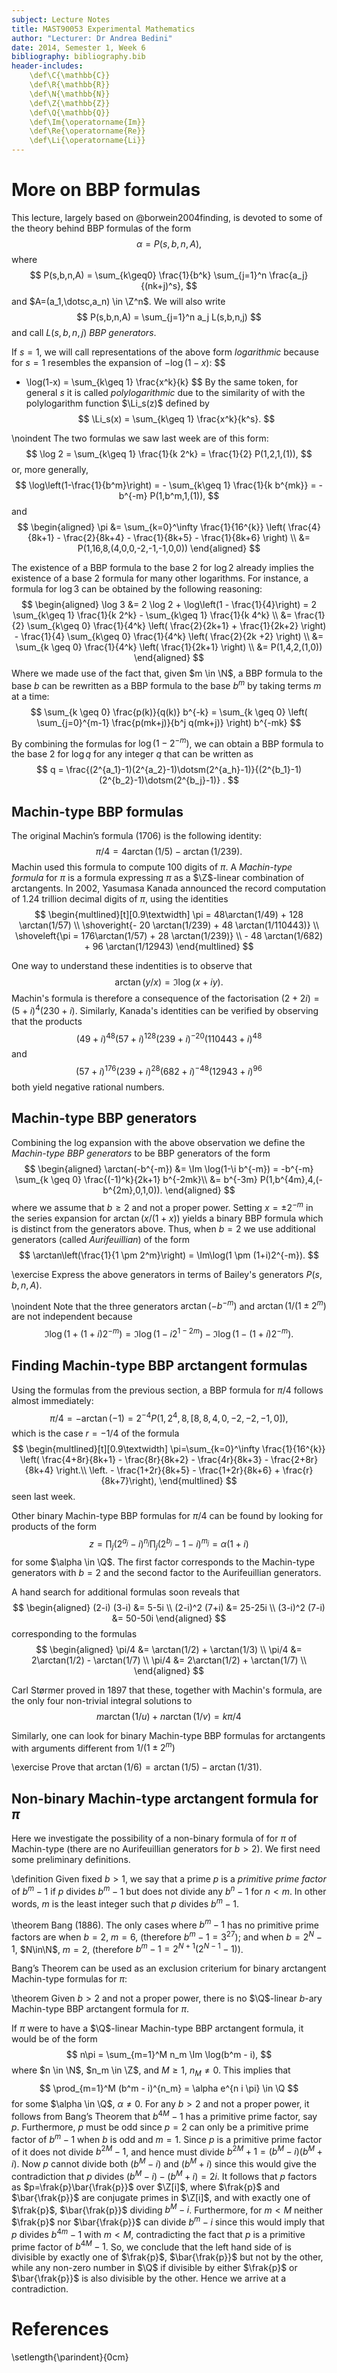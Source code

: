 ```yaml
---
subject: Lecture Notes
title: MAST90053 Experimental Mathematics
author: "Lecturer: Dr Andrea Bedini"
date: 2014, Semester 1, Week 6
bibliography: bibliography.bib
header-includes:
    \def\C{\mathbb{C}}
    \def\R{\mathbb{R}}
    \def\N{\mathbb{N}}
    \def\Z{\mathbb{Z}}
    \def\Q{\mathbb{Q}}
    \def\Im{\operatorname{Im}}
    \def\Re{\operatorname{Re}}
    \def\Li{\operatorname{Li}}
---
```


More on BBP formulas
====================

This lecture, largely based on @borwein2004finding, is devoted to some of the theory behind BBP formulas of the form
$$
\alpha = P(s,b,n,A),
$$
where
$$
P(s,b,n,A) = \sum_{k\geq0} \frac{1}{b^k} \sum_{j=1}^n \frac{a_j}{(nk+j)^s},
$$
and $A=(a_1,\dotsc,a_n) \in \Z^n$. We will also write
$$
P(s,b,n,A) = \sum_{j=1}^n a_j L(s,b,n,j)
$$
and call $L(s,b,n,j)$ _BBP generators_.

If $s=1$, we will call representations of the above form *logarithmic* because for $s=1$ resembles the expansion of $-\log(1-x)$:
$$
- \log(1-x) = \sum_{k\geq 1} \frac{x^k}{k}
$$
By the same token, for general $s$ it is called *polylogarithmic* due to the similarity of with the polylogarithm function $\Li_s(z)$ defined by 
$$
\Li_s(x) = \sum_{k\geq 1} \frac{x^k}{k^s}.
$$

\noindent
The two formulas we saw last week are of this form:
$$
\log 2 = \sum_{k\geq 1} \frac{1}{k 2^k} = \frac{1}{2} P(1,2,1,(1)),
$$
or, more generally,
$$
\log\left(1-\frac{1}{b^m}\right) = - \sum_{k\geq 1} \frac{1}{k b^{mk}} = - b^{-m} P(1,b^m,1,(1)),
$$
and
$$
\begin{aligned}
\pi &= \sum_{k=0}^\infty \frac{1}{16^{k}}
\left( \frac{4}{8k+1} - \frac{2}{8k+4} - \frac{1}{8k+5} - \frac{1}{8k+6}
\right) \\
&= P(1,16,8,(4,0,0,-2,-1,-1,0,0))
\end{aligned}
$$

The existence of a BBP formula to the base 2 for $\log 2$ already implies the existence of a base 2 formula for many other logarithms. For instance, a formula for $\log 3$ can be obtained by the following reasoning:
$$
\begin{aligned}
\log 3 &= 2 \log 2 + \log\left(1 - \frac{1}{4}\right) = 2 \sum_{k\geq 1} \frac{1}{k 2^k} - \sum_{k\geq 1} \frac{1}{k 4^k} \\
&= \frac{1}{2} \sum_{k\geq 0} \frac{1}{4^k} \left( \frac{2}{2k+1} + \frac{1}{2k+2} \right) - \frac{1}{4} \sum_{k\geq 0} \frac{1}{4^k} \left( \frac{2}{2k +2} \right) \\
&= \sum_{k \geq 0} \frac{1}{4^k} \left( \frac{1}{2k+1} \right) \\
&= P(1,4,2,(1,0))
\end{aligned}
$$
Where we made use of the fact that, given $m \in \N$, a BBP formula to the base $b$ can be rewritten as a BBP formula to the base $b^m$ by taking terms $m$ at a time:
$$
\sum_{k \geq 0} \frac{p(k)}{q(k)} b^{-k} = \sum_{k \geq 0} \left( \sum_{j=0}^{m-1} \frac{p(mk+j)}{b^j q(mk+j)} \right) b^{-mk}
$$ 

By combining the formulas for $\log(1-2^{-m})$, we can obtain a BBP formula to the base 2 for $\log q$ for any integer $q$ that can be written as
$$
q = \frac{(2^{a_1}-1)(2^{a_2}-1)\dotsm(2^{a_h}-1)}{(2^{b_1}-1)(2^{b_2}-1)\dotsm(2^{b_j}-1)}
.
$$

Machin-type BBP formulas
------------------------

The original Machin’s formula (1706) is the following identity:
$$
\pi/4 = 4\arctan(1/5) - \arctan(1/239).
$$
Machin used this formula to compute 100 digits of $\pi$. A _Machin-type formula_ for $\pi$ is a formula expressing $\pi$ as a $\Z$-linear combination of arctangents. In 2002, Yasumasa Kanada announced the record computation of 1.24 trillion decimal digits of $\pi$, using the identities
$$
\begin{multlined}[t][0.9\textwidth]
    \pi = 48\arctan(1/49) + 128 \arctan(1/57) \\
    \shoveright{- 20 \arctan(1/239) + 48 \arctan(1/110443)} \\
    \shoveleft{\pi = 176\arctan(1/57) + 28 \arctan(1/239)} \\
    - 48 \arctan(1/682) + 96 \arctan(1/12943)
\end{multlined}
$$

One way to understand these indentities is to observe that
$$
\arctan(y/x) = \Im \log(x + i y)
.
$$
Machin's formula is therefore a consequence of the factorisation $(2+2i) = (5+i)^4(230+i)$. Similarly, Kanada's identities can be verified by observing that the products
$$
(49 + i)^{48}(57+i)^{128}(239+i)^{-20}(110443+i)^{48}
$$
and
$$
(57 + i)^{176}(239+i)^{28}(682+i)^{-48}(12943+i)^{96}
$$
both yield negative rational numbers.

Machin-type BBP generators
--------------------------

Combining the log expansion with the above observation we define the _Machin-type BBP generators_ to be BBP generators of the form
$$
\begin{aligned}
\arctan(-b^{-m}) &= \Im \log(1-\i b^{-m})
= -b^{-m} \sum_{k \geq 0} \frac{(-1)^k}{2k+1} b^{-2mk}\\
&= b^{-3m} P(1,b^{4m},4,(-b^{2m},0,1,0)).
\end{aligned}
$$
where we assume that $b\geq 2$ and not a proper power. Setting $x = \pm 2^{-m}$ in the series expansion for $\arctan(x/(1+x))$ yields a binary BBP formula which is distinct from the generators above. Thus, when $b = 2$ we use additional generators (called _Aurifeuillian_) of the form
$$
\arctan\left(\frac{1}{1 \pm 2^m}\right) = \Im\log(1 \pm (1+i)2^{-m}).
$$

\exercise Express the above generators in terms of Bailey's generators $P(s,b,n,A)$.

\noindent
Note that the three generators $\arctan(-b^{-m})$ and $\arctan(1/(1 \pm 2^m)$ are not independent because
$$
\Im \log \left(1+(1+i)2^{-m}\right) = \Im \log \left( 1 - i 2^{1-2m} \right) - \Im \log \left( 1 - (1+i)2^{-m}\right).
$$

Finding Machin-type BBP arctangent formulas
-------------------------------------------

Using the formulas from the previous section, a BBP formula for $\pi/4$
follows almost immediately:
$$
\pi/4 = -\arctan(-1) = 2^{-4} P(1,2^{4},8,[8,8,4,0,-2,-2,-1,0]),
$$
which is the case $r = -1/4$ of the formula
$$
\begin{multlined}[t][0.9\textwidth]
\pi=\sum_{k=0}^\infty \frac{1}{16^{k}} \left( \frac{4+8r}{8k+1} - \frac{8r}{8k+2} - \frac{4r}{8k+3} - \frac{2+8r}{8k+4} \right.\\
\left. - \frac{1+2r}{8k+5} - \frac{1+2r}{8k+6} + \frac{r}{8k+7}\right),
\end{multlined}
$$
seen last week.

Other binary Machin-type BBP formulas for $\pi/4$ can be found by looking for products of the form
$$
z = \prod_j (2^{a_j} - i)^{n_j} \prod_j (2^{b_j} - 1 - i)^{m_j} = \alpha(1 + i)
$$
for some $\alpha \in \Q$. The first factor corresponds to the Machin-type generators with $b=2$ and the second factor to the Aurifeuillian generators.

A hand search for additional formulas soon reveals that
$$
\begin{aligned}
(2-i) (3-i) &= 5-5i \\
(2-i)^2 (7+i) &= 25-25i \\
(3-i)^2 (7-i) &= 50-50i
\end{aligned}
$$
corresponding to the formulas
$$
\begin{aligned}
\pi/4 &= \arctan(1/2) + \arctan(1/3) \\
\pi/4 &= 2\arctan(1/2) - \arctan(1/7) \\
\pi/4 &= 2\arctan(1/2) + \arctan(1/7) \\
\end{aligned}
$$

Carl Størmer proved in 1897 that these, together with Machin's formula, are the only four non-trivial integral solutions to
$$
m \arctan(1/u) + n \arctan(1/v) = k\pi/4
$$

Similarly, one can look for binary Machin-type BBP formulas for arctangents with arguments different from $1/(1 \pm 2^m)$

\exercise
Prove that $\arctan(1/6)=\arctan(1/5)-\arctan(1/31)$.

Non-binary Machin-type arctangent formula for $\pi$
---------------------------------------------------

Here we investigate the possibility of a non-binary formula of for $\pi$ of  Machin-type (there are no Aurifeuillian generators for $b > 2$). We first need some preliminary definitions.

\definition Given fixed $b>1$, we say that a prime $p$ is a _primitive prime factor_ of $b^m-1$ if $p$ divides $b^m-1$ but does not divide any $b^n-1$ for $n < m$. In other words, $m$ is the least integer such that $p$ divides $b^m-1$.

\theorem Bang (1886). The only cases where $b^m-1$ has no primitive prime factors are when $b=2$, $m=6$, (therefore $b^m-1=3^27$); and when $b=2^N-1$, $N\in\N$, $m=2$, (therefore $b^m-1=2^{N+1}(2^{N-1}-1)$).

Bang’s Theorem can be used as an exclusion criterium for binary arctangent Machin-type formulas for $\pi$:

\theorem Given $b>2$ and not a proper power, there is no $\Q$-linear $b$-ary Machin-type BBP arctangent formula for $\pi$.

If $\pi$ were to have a $\Q$-linear Machin-type BBP arctangent formula,
it would be of the form
$$
n\pi = \sum_{m=1}^M n_m \Im \log(b^m - i),
$$
where $n \in \N$, $n_m \in \Z$, and $M \geq 1$, $n_M \neq 0$. This implies that
$$
\prod_{m=1}^M (b^m - i)^{n_m} = \alpha e^{n i \pi} \in \Q
$$
for some $\alpha \in \Q$, $\alpha \neq 0$. For any $b > 2$ and not a proper power, it follows from Bang’s Theorem that $b^{4M}-1$ has a primitive prime factor, say $p$. Furthermore, $p$ must be odd since $p=2$ can only be a primitive prime factor of $b^m-1$ when $b$ is odd and $m=1$. Since $p$ is a primitive prime factor of it does not divide $b^{2M}-1$, and hence must divide $b^{2M}+1=(b^M-i)(b^M+i)$. Now $p$ cannot divide both $(b^M-i)$ and $(b^M+i)$ since this would give the contradiction that $p$ divides $(b^M-i)-(b^M+i)=2i$. It follows that $p$ factors as $p=\frak{p}\bar{\frak{p}}$ over $\Z[i]$, where $\frak{p}$ and $\bar{\frak{p}}$ are conjugate primes in $\Z[i]$, and with exactly one of $\frak{p}$, $\bar{\frak{p}}$ dividing $b^M-i$. Furthermore, for $m<M$ neither $\frak{p}$ nor $\bar{\frak{p}}$ can divide $b^m-i$ since this would imply that $p$ divides $b^{4m}-1$ with $m<M$, contradicting the fact that $p$ is a primitive prime factor of $b^{4M}-1$. So, we conclude that the left hand side of is divisible by exactly one of $\frak{p}$, $\bar{\frak{p}}$ but not by the other, while any non-zero number in $\Q$ if divisible by either $\frak{p}$ or $\bar{\frak{p}}$ is also divisible by the other. Hence we arrive at a contradiction.


# References
\setlength{\parindent}{0cm}
